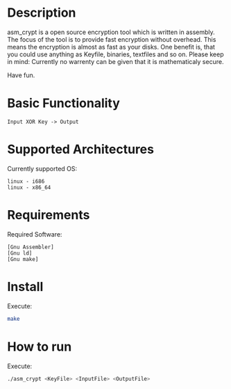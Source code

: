 # Description

asm_crypt is a open source encryption tool which is written in 
assembly. The focus of the tool is to provide fast encryption without
overhead. This means the encryption is almost as fast as your disks.
One benefit is, that you could use anything as Keyfile, binaries, textfiles 
and so on. Please keep in mind: Currently no warrenty can be given that it is
mathematicaly secure.

Have fun.

# Basic Functionality

	Input XOR Key -> Output

# Supported Architectures

Currently supported OS:

	linux - i686
	linux - x86_64

# Requirements

Required Software:

	[Gnu Assembler] 
	[Gnu ld]
	[Gnu make]

# Install

Execute:

```bash
make
```

# How to run

Execute:

```bash
./asm_crypt <KeyFile> <InputFile> <OutputFile>
```
